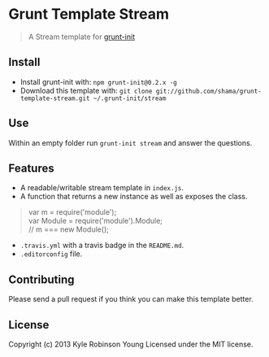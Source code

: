 # Grunt Template Stream

> A Stream template for [grunt-init](https://github.com/gruntjs/grunt-init)

## Install
* Install grunt-init with: `npm grunt-init@0.2.x -g`
* Download this template with: `git clone git://github.com/shama/grunt-template-stream.git ~/.grunt-init/stream`

## Use
Within an empty folder run `grunt-init stream` and answer the questions.

## Features
* A readable/writable stream template in `index.js`.
* A function that returns a new instance as well as exposes the class.<br/>
> var m = require('module');<br/>
> var Module = require('module').Module;<br/>
> // m === new Module();
* `.travis.yml` with a travis badge in the `README.md`.
* `.editorconfig` file.

## Contributing
Please send a pull request if you think you can make this template better.

## License
Copyright (c) 2013 Kyle Robinson Young 
Licensed under the MIT license.
